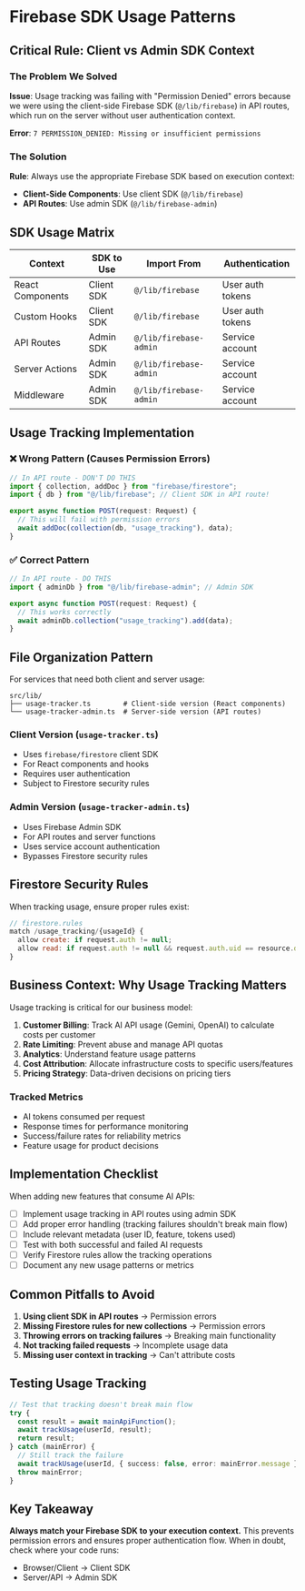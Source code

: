 # Firebase SDK Usage Patterns

## Critical Rule: Client vs Admin SDK Context

### The Problem We Solved
**Issue**: Usage tracking was failing with "Permission Denied" errors because we were using the client-side Firebase SDK (`@/lib/firebase`) in API routes, which run on the server without user authentication context.

**Error**: `7 PERMISSION_DENIED: Missing or insufficient permissions`

### The Solution
**Rule**: Always use the appropriate Firebase SDK based on execution context:

- **Client-Side Components**: Use client SDK (`@/lib/firebase`)
- **API Routes**: Use admin SDK (`@/lib/firebase-admin`)

## SDK Usage Matrix

| Context | SDK to Use | Import From | Authentication |
|---------|------------|-------------|----------------|
| React Components | Client SDK | `@/lib/firebase` | User auth tokens |
| Custom Hooks | Client SDK | `@/lib/firebase` | User auth tokens |
| API Routes | Admin SDK | `@/lib/firebase-admin` | Service account |
| Server Actions | Admin SDK | `@/lib/firebase-admin` | Service account |
| Middleware | Admin SDK | `@/lib/firebase-admin` | Service account |

## Usage Tracking Implementation

### ❌ Wrong Pattern (Causes Permission Errors)
```typescript
// In API route - DON'T DO THIS
import { collection, addDoc } from "firebase/firestore";
import { db } from "@/lib/firebase"; // Client SDK in API route!

export async function POST(request: Request) {
  // This will fail with permission errors
  await addDoc(collection(db, "usage_tracking"), data);
}
```

### ✅ Correct Pattern
```typescript
// In API route - DO THIS
import { adminDb } from "@/lib/firebase-admin"; // Admin SDK

export async function POST(request: Request) {
  // This works correctly
  await adminDb.collection("usage_tracking").add(data);
}
```

## File Organization Pattern

For services that need both client and server usage:

```
src/lib/
├── usage-tracker.ts        # Client-side version (React components)
└── usage-tracker-admin.ts  # Server-side version (API routes)
```

### Client Version (`usage-tracker.ts`)
- Uses `firebase/firestore` client SDK
- For React components and hooks
- Requires user authentication
- Subject to Firestore security rules

### Admin Version (`usage-tracker-admin.ts`)
- Uses Firebase Admin SDK
- For API routes and server functions
- Uses service account authentication
- Bypasses Firestore security rules

## Firestore Security Rules

When tracking usage, ensure proper rules exist:

```javascript
// firestore.rules
match /usage_tracking/{usageId} {
  allow create: if request.auth != null;
  allow read: if request.auth != null && request.auth.uid == resource.data.userId;
}
```

## Business Context: Why Usage Tracking Matters

Usage tracking is critical for our business model:

1. **Customer Billing**: Track AI API usage (Gemini, OpenAI) to calculate costs per customer
2. **Rate Limiting**: Prevent abuse and manage API quotas
3. **Analytics**: Understand feature usage patterns
4. **Cost Attribution**: Allocate infrastructure costs to specific users/features
5. **Pricing Strategy**: Data-driven decisions on pricing tiers

### Tracked Metrics
- AI tokens consumed per request
- Response times for performance monitoring
- Success/failure rates for reliability metrics
- Feature usage for product decisions

## Implementation Checklist

When adding new features that consume AI APIs:

- [ ] Implement usage tracking in API routes using admin SDK
- [ ] Add proper error handling (tracking failures shouldn't break main flow)
- [ ] Include relevant metadata (user ID, feature, tokens used)
- [ ] Test with both successful and failed AI requests
- [ ] Verify Firestore rules allow the tracking operations
- [ ] Document any new usage patterns or metrics

## Common Pitfalls to Avoid

1. **Using client SDK in API routes** → Permission errors
2. **Missing Firestore rules for new collections** → Permission errors
3. **Throwing errors on tracking failures** → Breaking main functionality
4. **Not tracking failed requests** → Incomplete usage data
5. **Missing user context in tracking** → Can't attribute costs

## Testing Usage Tracking

```typescript
// Test that tracking doesn't break main flow
try {
  const result = await mainApiFunction();
  await trackUsage(userId, result);
  return result;
} catch (mainError) {
  // Still track the failure
  await trackUsage(userId, { success: false, error: mainError.message });
  throw mainError;
}
```

## Key Takeaway

**Always match your Firebase SDK to your execution context.** This prevents permission errors and ensures proper authentication flow. When in doubt, check where your code runs:

- Browser/Client → Client SDK
- Server/API → Admin SDK 
